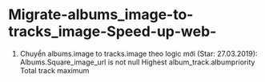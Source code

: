 # Migrate-albums_image-to-tracks_image-Speed-up-web-
1. Chuyển albums.image to tracks.image theo logic mới (Star: 27.03.2019):
Albums.Square_image_url is not null
Highest album_track.albumpriority
Total track maximum
